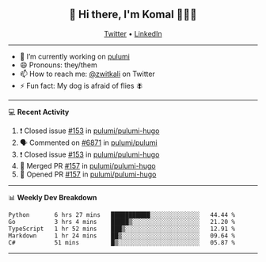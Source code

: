 <h2 align="center"> 👋 Hi there, I'm Komal 🧑🏾‍💻 </h2>
<p align="center">
    <a href="https://twitter.com/zwitkali">Twitter</a> •
    <a href="https://www.linkedin.com/in/komal-ali/">LinkedIn</a>
</p>

--------

- 🔭 I’m currently working on [pulumi](https://github.com/pulumi/pulumi)
- 😄 Pronouns: they/them
- 📫 How to reach me: [@zwitkali](https://twitter.com/zwitkali) on Twitter
- ⚡ Fun fact: My dog is afraid of flies 🪰

--------
💻 **Recent Activity**

<!--START_SECTION:activity-->
1. ❗️ Closed issue [#153](https://github.com/pulumi/pulumi-hugo/issues/153) in [pulumi/pulumi-hugo](https://github.com/pulumi/pulumi-hugo)
2. 🗣 Commented on [#6871](https://github.com/pulumi/pulumi/issues/6871) in [pulumi/pulumi](https://github.com/pulumi/pulumi)
3. ❗️ Closed issue [#153](https://github.com/pulumi/pulumi-hugo/issues/153) in [pulumi/pulumi-hugo](https://github.com/pulumi/pulumi-hugo)
4. 🎉 Merged PR [#157](https://github.com/pulumi/pulumi-hugo/pull/157) in [pulumi/pulumi-hugo](https://github.com/pulumi/pulumi-hugo)
5. 💪 Opened PR [#157](https://github.com/pulumi/pulumi-hugo/pull/157) in [pulumi/pulumi-hugo](https://github.com/pulumi/pulumi-hugo)
<!--END_SECTION:activity-->

--------

📊 **Weekly Dev Breakdown**
<!--START_SECTION:waka-->
```text
Python       6 hrs 27 mins   ███████████░░░░░░░░░░░░░░   44.44 % 
Go           3 hrs 4 mins    █████▒░░░░░░░░░░░░░░░░░░░   21.20 % 
TypeScript   1 hr 52 mins    ███▒░░░░░░░░░░░░░░░░░░░░░   12.91 % 
Markdown     1 hr 24 mins    ██▒░░░░░░░░░░░░░░░░░░░░░░   09.64 % 
C#           51 mins         █▒░░░░░░░░░░░░░░░░░░░░░░░   05.87 % 
```
<!--END_SECTION:waka-->

--------